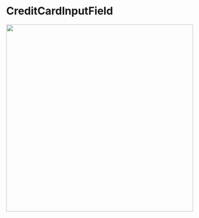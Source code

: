 # CreditCardInputField

<img src="https://user-images.githubusercontent.com/80398950/144401451-0da7cf01-34bf-4f5e-8cc5-7219361eb80a.png" width="500" height="500" />


<!-- ![Screenshot_1638439616](https://user-images.githubusercontent.com/80398950/144401451-0da7cf01-34bf-4f5e-8cc5-7219361eb80a.png)


![Screenshot_1638439672](https://user-images.githubusercontent.com/80398950/144401461-16e5c602-ab00-4206-8f6d-e088776ed46a.png)
 -->
